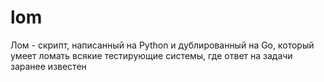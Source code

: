 # lom
Лом - скрипт, написанный на Python и дублированный на Go, который умеет ломать всякие тестирующие системы, где ответ на задачи заранее известен
